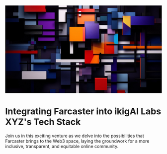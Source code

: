 ![ArtCast](public/landing-logo.webp "ArtCast")

# Integrating Farcaster into ikigAI Labs XYZ's Tech Stack

Join us in this exciting venture as we delve into the possibilities that Farcaster brings to the Web3 space, laying the groundwork for a more inclusive, transparent, and equitable online community.